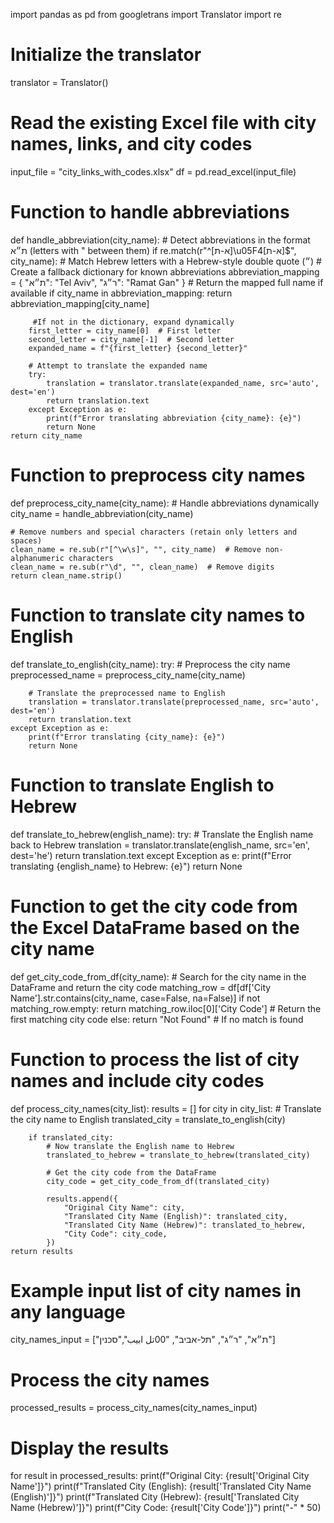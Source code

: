 import pandas as pd
from googletrans import Translator
import re

# Initialize the translator
translator = Translator()

# Read the existing Excel file with city names, links, and city codes
input_file = "city_links_with_codes.xlsx"
df = pd.read_excel(input_file)


# Function to handle abbreviations
def handle_abbreviation(city_name):
    # Detect abbreviations in the format ת״א (letters with " between them)
    if re.match(r"^[א-ת]\u05F4[א-ת]$", city_name):  # Match Hebrew letters with a Hebrew-style double quote (״)
        # Create a fallback dictionary for known abbreviations
        abbreviation_mapping = {
            "ת״א": "Tel Aviv",
            "ר״ג": "Ramat Gan"
        }
        # Return the mapped full name if available
        if city_name in abbreviation_mapping:
            return abbreviation_mapping[city_name]

         #If not in the dictionary, expand dynamically
        first_letter = city_name[0]  # First letter
        second_letter = city_name[-1]  # Second letter
        expanded_name = f"{first_letter} {second_letter}"

        # Attempt to translate the expanded name
        try:
            translation = translator.translate(expanded_name, src='auto', dest='en')
            return translation.text
        except Exception as e:
            print(f"Error translating abbreviation {city_name}: {e}")
            return None
    return city_name


# Function to preprocess city names
def preprocess_city_name(city_name):
    # Handle abbreviations dynamically
    city_name = handle_abbreviation(city_name)

    # Remove numbers and special characters (retain only letters and spaces)
    clean_name = re.sub(r"[^\w\s]", "", city_name)  # Remove non-alphanumeric characters
    clean_name = re.sub(r"\d", "", clean_name)  # Remove digits
    return clean_name.strip()


# Function to translate city names to English
def translate_to_english(city_name):
    try:
        # Preprocess the city name
        preprocessed_name = preprocess_city_name(city_name)

        # Translate the preprocessed name to English
        translation = translator.translate(preprocessed_name, src='auto', dest='en')
        return translation.text
    except Exception as e:
        print(f"Error translating {city_name}: {e}")
        return None


# Function to translate English to Hebrew
def translate_to_hebrew(english_name):
    try:
        # Translate the English name back to Hebrew
        translation = translator.translate(english_name, src='en', dest='he')
        return translation.text
    except Exception as e:
        print(f"Error translating {english_name} to Hebrew: {e}")
        return None


# Function to get the city code from the Excel DataFrame based on the city name
def get_city_code_from_df(city_name):
    # Search for the city name in the DataFrame and return the city code
    matching_row = df[df['City Name'].str.contains(city_name, case=False, na=False)]
    if not matching_row.empty:
        return matching_row.iloc[0]['City Code']  # Return the first matching city code
    else:
        return "Not Found"  # If no match is found


# Function to process the list of city names and include city codes
def process_city_names(city_list):
    results = []
    for city in city_list:
        # Translate the city name to English
        translated_city = translate_to_english(city)

        if translated_city:
            # Now translate the English name to Hebrew
            translated_to_hebrew = translate_to_hebrew(translated_city)

            # Get the city code from the DataFrame
            city_code = get_city_code_from_df(translated_city)

            results.append({
                "Original City Name": city,
                "Translated City Name (English)": translated_city,
                "Translated City Name (Hebrew)": translated_to_hebrew,
                "City Code": city_code,
            })
    return results


# Example input list of city names in any language
city_names_input = ["ת״א", "ר״ג", "תל-אביב", "00تل ابيب","סכנין"]

# Process the city names
processed_results = process_city_names(city_names_input)

# Display the results
for result in processed_results:
    print(f"Original City: {result['Original City Name']}")
    print(f"Translated City (English): {result['Translated City Name (English)']}")
    print(f"Translated City (Hebrew): {result['Translated City Name (Hebrew)']}")
    print(f"City Code: {result['City Code']}")
    print("-" * 50)
